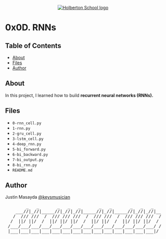 <p align="center">
  <a href=#>
    <img src="https://user-images.githubusercontent.com/74752740/175812508-dc2482bf-bd5b-4c0a-b075-1bede95c488e.png" alt="Holberton School logo">
  </a>
</p>

# 0x0D. RNNs

## Table of Contents
* [About](#about)
* [Files](#files)
* [Author](#author)

## About
In this project, I learned how to build **recurrent neural networks (RNNs).**

## Files
* `0-rnn_cell.py`
* `1-rnn.py`
* `2-gru_cell.py`
* `3-lstm_cell.py`
* `4-deep_rnn.py`
* `5-bi_forward.py`
* `6-bi_backward.py`
* `7-bi_output.py`
* `8-bi_rnn.py`
* `README.md`

## Author
Justin Masayda [@keysmusician](https://github.com/keysmusician)
<div align="center">
<pre>
        _   _       _   _   _       _   _       _   _   _     
    ___//|_//|_____//|_//|_//|_____//|_//|_____//|_//|_//|___ 
   /  /// ///  /  /// /// ///  /  /// ///  /  /// /// ///  / |
  /  ||/ ||/  /  ||/ ||/ ||/  /  ||/ ||/  /  ||/ ||/ ||/  / / 
 /___/___/___/___/___/___/___/___/___/___/___/___/___/___/ /  
 |___|___|___|___|___|___|___|___|___|___|___|___|___|___|/   
 
</pre>
</div>
